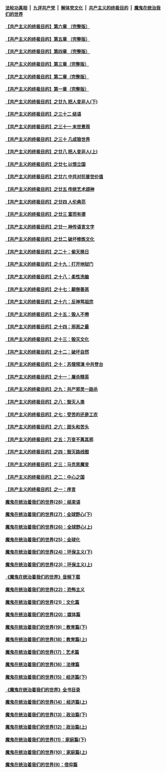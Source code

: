####  [法轮功真相](../../../../basic/blob/master/README.md?t=05150601) &nbsp;|&nbsp; [九评共产党](../../../../9ping.md/blob/master/README.md?t=05150601) &nbsp;|&nbsp; [解体党文化](../../../../jtdwh.md/blob/master/README.md?t=05150601)  &nbsp;|&nbsp; [共产主义的终极目的](../../../../gczydzjmd.md/blob/master/README.md?t=05150601) &nbsp;|&nbsp; [魔鬼在统治我们的世界](../../../../mgztzwmdsj.md/blob/master/README.md?t=05150601) 

#### [【共产主义的终极目的】第六章 （完整版）](../pages/nsc422/n11428913.md?t=05150601) 

#### [【共产主义的终极目的】第五章 （完整版）](../pages/nsc422/n11428912.md?t=05150601) 

#### [【共产主义的终极目的】第四章 （完整版）](../pages/nsc422/n11428907.md?t=05150601) 

#### [【共产主义的终极目的】第三章（完整版）](../pages/nsc422/n11428848.md?t=05150601) 

#### [【共产主义的终极目的】第二章（完整版）](../pages/nsc422/n11428831.md?t=05150601) 

#### [【共产主义的终极目的】第一章（完整版）](../pages/nsc422/n11417651.md?t=05150601) 

#### [【共产主义的终极目的】之廿九 把人变非人(下)](../pages/nsc422/n11344140.md?t=05150601) 

#### [【共产主义的终极目的】之三十二 结语](../pages/nsc422/n11360535.md?t=05150601) 

#### [【共产主义的终极目的】之三十一 末世景观](../pages/nsc422/n11351129.md?t=05150601) 

#### [【共产主义的终极目的】之三十 几成狼世界](../pages/nsc422/n11348280.md?t=05150601) 

#### [【共产主义的终极目的】之廿八 把人变非人(上)](../pages/nsc422/n11340492.md?t=05150601) 

#### [【共产主义的终极目的】之廿七 以恨立国](../pages/nsc422/n11336944.md?t=05150601) 

#### [【共产主义的终极目的】之廿六 中共对抗普世价值](../pages/nsc422/n11324785.md?t=05150601) 

#### [【共产主义的终极目的】之廿五 传统艺术颂神](../pages/nsc422/n11296396.md?t=05150601) 

#### [【共产主义的终极目的】之廿四 人伦典范](../pages/nsc422/n11296397.md?t=05150601) 

#### [【共产主义的终极目的】之廿三 富而有德](../pages/nsc422/n11283598.md?t=05150601) 

#### [【共产主义的终极目的】之廿一 神传语言文字](../pages/nsc422/n11263265.md?t=05150601) 

#### [【共产主义的终极目的】之廿二 破坏修炼文化](../pages/nsc422/n11245728.md?t=05150601) 

#### [【共产主义的终极目的】之二十：偷天换日](../pages/nsc422/n11238846.md?t=05150601) 

#### [【共产主义的终极目的】之十九：打开地狱门](../pages/nsc422/n11206376.md?t=05150601) 

#### [【共产主义的终极目的】之十八：柔性洗脑](../pages/nsc422/n11199994.md?t=05150601) 

#### [【共产主义的终极目的】之十七：颠倒善恶](../pages/nsc422/n11179782.md?t=05150601) 

#### [【共产主义的终极目的】之十六：反神骂祖宗](../pages/nsc422/n11166798.md?t=05150601) 

#### [【共产主义的终极目的】之十五：毁人不倦](../pages/nsc422/n11166792.md?t=05150601) 

#### [【共产主义的终极目的】之十四：邪恶之最](../pages/nsc422/n11150249.md?t=05150601) 

#### [【共产主义的终极目的】之十三：毁灭文化](../pages/nsc422/n11135227.md?t=05150601) 

#### [【共产主义的终极目的】之十二：破坏自然](../pages/nsc422/n11135214.md?t=05150601) 

#### [【共产主义的终极目的】之十：苏俄预演 中共登台](../pages/nsc422/n11118424.md?t=05150601) 

#### [【共产主义的终极目的】之十一：屠杀精英](../pages/nsc422/n11118442.md?t=05150601) 

#### [【共产主义的终极目的】之九：共产邪灵一路杀](../pages/nsc422/n11114139.md?t=05150601) 

#### [【共产主义的终极目的】之八：毁灭人类](../pages/nsc422/n11108503.md?t=05150601) 

#### [【共产主义的终极目的】之七：受苦的还是工农](../pages/nsc422/n11101809.md?t=05150601) 

#### [【共产主义的终极目的】之六：甜头和苦头](../pages/nsc422/n11096971.md?t=05150601) 

#### [【共产主义的终极目的】之五：万变不离其邪](../pages/nsc422/n11091285.md?t=05150601) 

#### [【共产主义的终极目的】之四：毁灭路线图](../pages/nsc422/n11086284.md?t=05150601) 

#### [【共产主义的终极目的】之三：马克思魔变](../pages/nsc422/n11061941.md?t=05150601) 

#### [【共产主义的终极目的】之二：中心之国](../pages/nsc422/n11047728.md?t=05150601) 

#### [【共产主义的终极目的】之一：序言](../pages/nsc422/n11086077.md?t=05150601) 

#### [魔鬼在统治着我们的世界(28)：结束语](../pages/nsc422/n10936246.md?t=05150601) 

#### [魔鬼在统治着我们的世界(27)：全球野心(下)](../pages/nsc422/n10928319.md?t=05150601) 

#### [魔鬼在统治着我们的世界(26)：全球野心(上)](../pages/nsc422/n10900318.md?t=05150601) 

#### [魔鬼在统治着我们的世界(25)：全球化](../pages/nsc422/n10788205.md?t=05150601) 

#### [魔鬼在统治着我们的世界(24)：环保主义(下)](../pages/nsc422/n10695307.md?t=05150601) 

#### [魔鬼在统治着我们的世界(23)：环保主义(上)](../pages/nsc422/n10688613.md?t=05150601) 

#### [《魔鬼在统治着我们的世界》音频下载](../pages/nsc422/n10635553.md?t=05150601) 

#### [魔鬼在统治着我们的世界(22)：恐怖主义](../pages/nsc422/n10614727.md?t=05150601) 

#### [魔鬼在统治着我们的世界(21)：文化篇](../pages/nsc422/n10597706.md?t=05150601) 

#### [魔鬼在统治着我们的世界(20)：媒体篇](../pages/nsc422/n10586579.md?t=05150601) 

#### [魔鬼在统治着我们的世界(19)：教育篇(下)](../pages/nsc422/n10564808.md?t=05150601) 

#### [魔鬼在统治着我们的世界(18)：教育篇(上)](../pages/nsc422/n10526970.md?t=05150601) 

#### [魔鬼在统治着我们的世界(17)：艺术篇](../pages/nsc422/n10499093.md?t=05150601) 

#### [魔鬼在统治着我们的世界(16)：法律篇](../pages/nsc422/n10485969.md?t=05150601) 

#### [魔鬼在统治着我们的世界(15)：经济篇(下)](../pages/nsc422/n10469975.md?t=05150601) 

#### [《魔鬼在统治着我们的世界》全书目录](../pages/nsc422/n10464261.md?t=05150601) 

#### [魔鬼在统治着我们的世界(14)：经济篇(上)](../pages/nsc422/n10457370.md?t=05150601) 

#### [魔鬼在统治着我们的世界(13)：政治篇(下)](../pages/nsc422/n10448270.md?t=05150601) 

#### [魔鬼在统治着我们的世界(12)：政治篇(上)](../pages/nsc422/n10444576.md?t=05150601) 

#### [魔鬼在统治着我们的世界(11)：家庭篇(下)](../pages/nsc422/n10440961.md?t=05150601) 

#### [魔鬼在统治着我们的世界(10)：家庭篇(上)](../pages/nsc422/n10435448.md?t=05150601) 

#### [魔鬼在统治着我们的世界(9)：信仰篇](../pages/nsc422/n10432159.md?t=05150601) 

